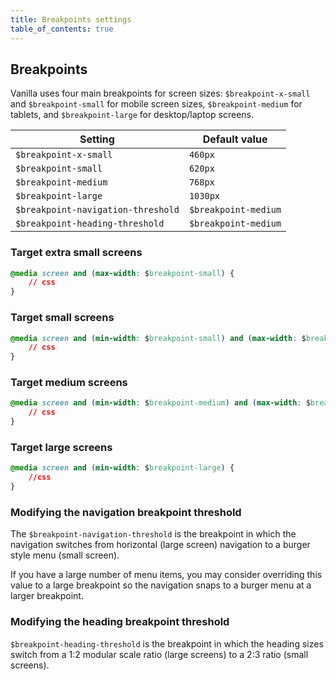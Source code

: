 ```yaml
---
title: Breakpoints settings
table_of_contents: true
---
```


## Breakpoints

Vanilla uses four main breakpoints for screen sizes: `$breakpoint-x-small` and `$breakpoint-small` for mobile screen sizes, `$breakpoint-medium` for tablets, and `$breakpoint-large` for desktop/laptop screens.

Setting  | Default value
 ------------- | -------------
`$breakpoint-x-small`   | `460px`
`$breakpoint-small`   | `620px`
`$breakpoint-medium`   | `768px`
`$breakpoint-large`   | `1030px`
`$breakpoint-navigation-threshold`   | `$breakpoint-medium`
`$breakpoint-heading-threshold`   | `$breakpoint-medium`

### Target extra small screens

```css
@media screen and (max-width: $breakpoint-small) {
    // css
}
```

### Target small screens

```css
@media screen and (min-width: $breakpoint-small) and (max-width: $breakpoint-medium) {
    // css
}
```

### Target medium screens

```css
@media screen and (min-width: $breakpoint-medium) and (max-width: $breakpoint-large) {
    // css
}
```

### Target large screens

```css
@media screen and (min-width: $breakpoint-large) {
    //css
}
```

### Modifying the navigation breakpoint threshold

The `$breakpoint-navigation-threshold` is the breakpoint in which the navigation switches from horizontal (large screen) navigation to a burger style menu (small screen).

If you have a large number of menu items, you may consider overriding this value to a large breakpoint so the navigation snaps to a burger menu at a larger breakpoint.

### Modifying the heading breakpoint threshold

`$breakpoint-heading-threshold` is the breakpoint in which the heading sizes switch from a 1:2 modular scale ratio (large screens) to a 2:3 ratio (small screens).
